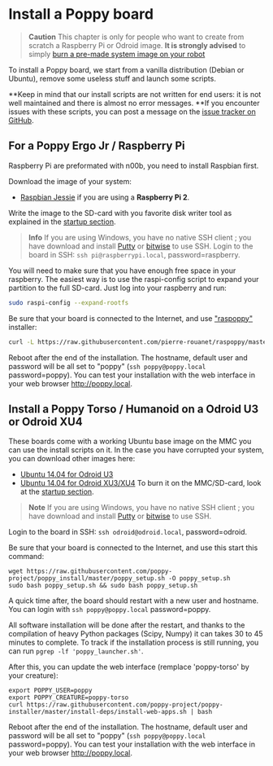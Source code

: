 # Install a Poppy board

> **Caution** This chapter is only for people who want to create from scratch a Raspberry Pi or Odroid image. **It is strongly advised** to simply [burn a pre-made system image on your robot](burn-an-image-file.md)

To install a Poppy board, we start from a vanilla distribution (Debian or Ubuntu), remove some useless stuff and launch some scripts. 

**Keep in mind that our install scripts are not written for end users: it is not well maintained and there is almost no error messages. **If you encounter issues with these scripts, you can post a message on the [issue tracker on GitHub](https://github.com/poppy-project/poppy-installer/issues).


## For a Poppy Ergo Jr / Raspberry Pi
Raspberry Pi are preformated with n00b, you need to install Raspbian first.

Download the image of your system:
* [Raspbian Jessie](https://www.raspberrypi.org/downloads/raspbian/) if you are using a **Raspberry Pi 2**.

Write the image to the SD-card with you favorite disk writer tool as explained in the [startup section](burn-an-image-file.md#write-an-image-to-the-sd-card).

> **Info** If you are using Windows, you have no native SSH client ; you have download and install [Putty](http://www.putty.org/) or [bitwise](https://www.bitvise.com/ssh-client-download) to use SSH.
Login to the board in SSH: `ssh pi@raspberrypi.local`, password=raspberry.

You will need to make sure that you have enough free space in your raspberry. The easiest way is to use the raspi-config script to expand your partition to the full SD-card. Just log into your raspberry and run:

```bash
sudo raspi-config --expand-rootfs
```

Be sure that your board is connected to the Internet, and use ["raspoppy"](https://github.com/pierre-rouanet/raspoppy) installer:
```bash
curl -L https://raw.githubusercontent.com/pierre-rouanet/raspoppy/master/raspoppyfication.sh | bash -s "poppy-ergo-jr"
```

Reboot after the end of the installation.
The hostname, default user and password will be all set to "poppy" (`ssh poppy@poppy.local` password=poppy).
You can test your installation with the web interface in your web browser http://poppy.local.

## Install a Poppy Torso / Humanoid on a Odroid U3 or Odroid XU4


These boards come with a working Ubuntu base image on the MMC you can use the install scripts on it.
In the case you have corrupted your system, you can download other images here:
* [Ubuntu 14.04 for Odroid U3](http://odroid.com/dokuwiki/doku.php?id=en:u3_release_linux_ubuntu)
* [Ubuntu 14.04 for Odroid XU3/XU4](http://odroid.in/ubuntu_14.04lts/ubuntu-14.04.1lts-lubuntu-odroid-xu3-20150212.img.xz)
To burn it on the MMC/SD-card, look at the [startup section](burn-an-image-file.md#write-an-image-to-the-sd-card).


> **Note** If you are using Windows, you have no native SSH client ; you have download and install [Putty](http://www.putty.org/) or [bitwise](https://www.bitvise.com/ssh-client-download) to use SSH.


Login to the board in SSH: `ssh odroid@odroid.local`, password=odroid.

Be sure that your board is connected to the Internet, and use this start this command:

```
wget https://raw.githubusercontent.com/poppy-project/poppy_install/master/poppy_setup.sh -O poppy_setup.sh
sudo bash poppy_setup.sh && sudo bash poppy_setup.sh
```
A quick time after, the board should restart with a new user and hostname.
You can login with `ssh poppy@poppy.local` password=poppy.

All software installation will be done after the restart, and thanks to the compilation of heavy Python packages (Scipy, Numpy) it can takes 30 to 45 minutes to complete.
To track if the installation process is still running, you can run `pgrep -lf 'poppy_launcher.sh'`.

After this, you can update the web interface (remplace 'poppy-torso' by your creature):

```
export POPPY_USER=poppy
export POPPY_CREATURE=poppy-torso
curl https://raw.githubusercontent.com/poppy-project/poppy-installer/master/install-deps/install-web-apps.sh | bash
```

Reboot after the end of the installation.
The hostname, default user and password will be all set to "poppy" (`ssh poppy@poppy.local` password=poppy).
You can test your installation with the web interface in your web browser http://poppy.local.



<!--
One day this would work:
 ```bash
wget https://raw.githubusercontent.com/poppy-project/poppy-installer/master/poppy-configure.sh -O poppy-configure.sh
```

This script takes two parameters:

`poppy-configure.sh <board> <creature>

* The board name {odroid, rpi}.
* The creature name {poppy-humanoid, poppy-torso, poppy-ergo-jr}.

To build the system for a Poppy Ergo Jr on a Raspberry Pi, one would run:

```bash
sudo bash poppy-configure.sh rpi poppy-ergo-jr
```
 -->